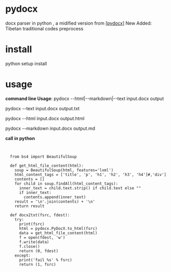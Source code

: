 # pydocx
docx parser in python , a midified version from <a href="https://github.com/CenterForOpenScience/pydocx">[pydocx]</a>
New Added: Tibetan traditional codes preprocess

# install
python setup install

# usage
**command line Usage**: pydocx --html|--markdown|--text input.docx output

  pydocx --text input.docx output.txt
  
  pydocx --html input.docx output.html
  
  pydocx --markdown input.docx output.md

**call in python**

  <pre><code>
  
  from bs4 import BeautifulSoup
  
  def get_html_file_content(html):
    soup = BeautifulSoup(html, features='lxml')
    html_content_tags = ['title', 'p', 'h1', 'h2', 'h3', 'h4']#,'div']
    contents = []
    for child in soup.findAll(html_content_tags):
      inner_text = child.text.strip() if child.text else ""
      if inner_text:
        contents.append(inner_text)
    result = '\n'.join(contents) + '\n'
    return result

  def docx2txt(fsrc, fdest):
    try:
      print(fsrc) 
      html = pydocx.PyDocX.to_html(fsrc)
      data = get_html_file_content(html)
      f = open(fdest, 'w')
      f.write(data)
      f.close()
      return (0, fdest)
    except:
      print('fail %s' % fsrc)
      return (1, fsrc)
</code></pre>
